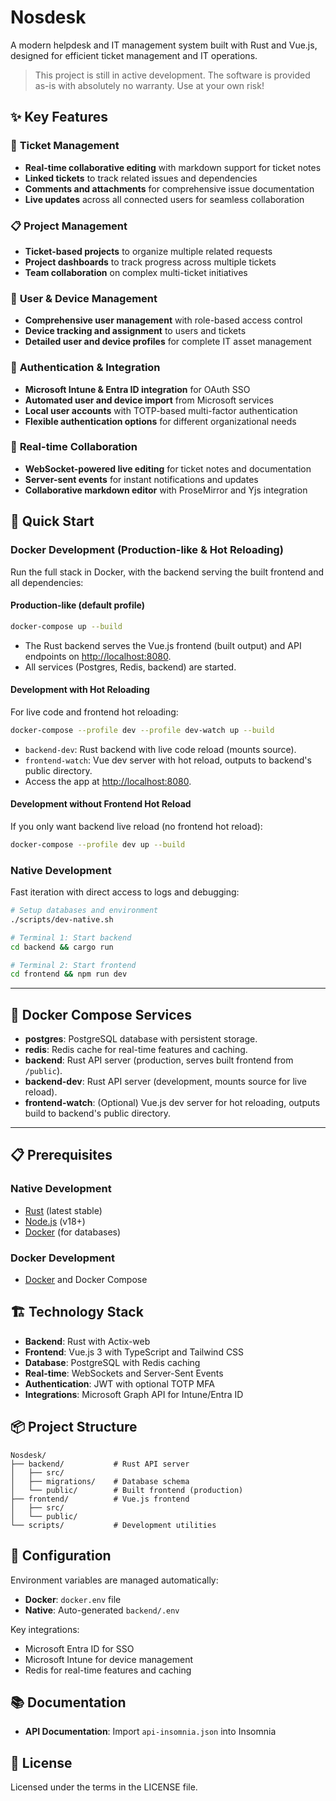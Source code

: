 # Nosdesk

A modern helpdesk and IT management system built with Rust and Vue.js, designed for efficient ticket management and IT operations.

> This project is still in active development. The software is provided as-is with absolutely no warranty. Use at your own risk!

## ✨ Key Features

### 🎫 **Ticket Management**
- **Real-time collaborative editing** with markdown support for ticket notes
- **Linked tickets** to track related issues and dependencies
- **Comments and attachments** for comprehensive issue documentation
- **Live updates** across all connected users for seamless collaboration

### 📋 **Project Management**
- **Ticket-based projects** to organize multiple related requests
- **Project dashboards** to track progress across multiple tickets
- **Team collaboration** on complex multi-ticket initiatives

### 👥 **User & Device Management**
- **Comprehensive user management** with role-based access control
- **Device tracking and assignment** to users and tickets
- **Detailed user and device profiles** for complete IT asset management

### 🔐 **Authentication & Integration**
- **Microsoft Intune & Entra ID integration** for OAuth SSO
- **Automated user and device import** from Microsoft services
- **Local user accounts** with TOTP-based multi-factor authentication
- **Flexible authentication options** for different organizational needs

### 🚀 **Real-time Collaboration**
- **WebSocket-powered live editing** for ticket notes and documentation
- **Server-sent events** for instant notifications and updates
- **Collaborative markdown editor** with ProseMirror and Yjs integration

## 🚀 Quick Start

### Docker Development (Production-like & Hot Reloading)
Run the full stack in Docker, with the backend serving the built frontend and all dependencies:

#### **Production-like (default profile)**
```bash
docker-compose up --build
```
- The Rust backend serves the Vue.js frontend (built output) and API endpoints on [http://localhost:8080](http://localhost:8080).
- All services (Postgres, Redis, backend) are started.

#### **Development with Hot Reloading**
For live code and frontend hot reloading:
```bash
docker-compose --profile dev --profile dev-watch up --build
```
- `backend-dev`: Rust backend with live code reload (mounts source).
- `frontend-watch`: Vue dev server with hot reload, outputs to backend's public directory.
- Access the app at [http://localhost:8080](http://localhost:8080).

#### **Development without Frontend Hot Reload**
If you only want backend live reload (no frontend hot reload):
```bash
docker-compose --profile dev up --build
```

### Native Development
Fast iteration with direct access to logs and debugging:

```bash
# Setup databases and environment
./scripts/dev-native.sh

# Terminal 1: Start backend
cd backend && cargo run

# Terminal 2: Start frontend
cd frontend && npm run dev
```

---

## 🐳 Docker Compose Services

- **postgres**: PostgreSQL database with persistent storage.
- **redis**: Redis cache for real-time features and caching.
- **backend**: Rust API server (production, serves built frontend from `/public`).
- **backend-dev**: Rust API server (development, mounts source for live reload).
- **frontend-watch**: (Optional) Vue.js dev server for hot reloading, outputs build to backend's public directory.

---

## 📋 Prerequisites

### Native Development
- [Rust](https://rustup.rs/) (latest stable)
- [Node.js](https://nodejs.org/) (v18+)
- [Docker](https://www.docker.com/) (for databases)

### Docker Development
- [Docker](https://www.docker.com/) and Docker Compose

## 🏗️ Technology Stack

- **Backend**: Rust with Actix-web
- **Frontend**: Vue.js 3 with TypeScript and Tailwind CSS
- **Database**: PostgreSQL with Redis caching
- **Real-time**: WebSockets and Server-Sent Events
- **Authentication**: JWT with optional TOTP MFA
- **Integrations**: Microsoft Graph API for Intune/Entra ID

## 📦 Project Structure

```
Nosdesk/
├── backend/           # Rust API server
│   ├── src/
│   ├── migrations/    # Database schema
│   └── public/        # Built frontend (production)
├── frontend/          # Vue.js frontend
│   ├── src/
│   └── public/
└── scripts/           # Development utilities
```

## 🔧 Configuration

Environment variables are managed automatically:
- **Docker**: `docker.env` file
- **Native**: Auto-generated `backend/.env`

Key integrations:
- Microsoft Entra ID for SSO
- Microsoft Intune for device management
- Redis for real-time features and caching

## 📚 Documentation

- **API Documentation**: Import `api-insomnia.json` into Insomnia

## 📄 License

Licensed under the terms in the LICENSE file.